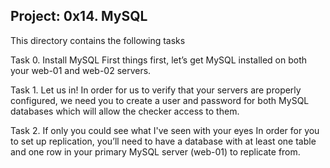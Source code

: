 Project: 0x14. MySQL
-----------------------------------------
This directory contains the following tasks

Task 0. Install MySQL
First things first, let’s get MySQL installed on both your web-01 and web-02 servers.

Task 1. Let us in!
In order for us to verify that your servers are properly configured, we need you to create a user and password for both MySQL databases which will allow the checker access to them.

Task 2. If only you could see what I've seen with your eyes
In order for you to set up replication, you’ll need to have a database with at least one table and one row in your primary MySQL server (web-01) to replicate from.
